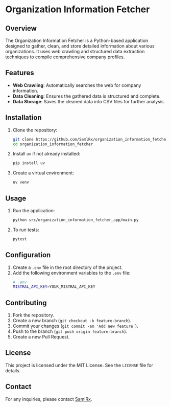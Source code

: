 # Organization Information Fetcher

## Overview

The Organization Information Fetcher is a Python-based application designed to gather, clean, and store detailed information about various organizations. It uses web crawling and structured data extraction techniques to compile comprehensive company profiles.

## Features

- **Web Crawling**: Automatically searches the web for company information.
- **Data Cleaning**: Ensures the gathered data is structured and complete.
- **Data Storage**: Saves the cleaned data into CSV files for further analysis.

## Installation

1. Clone the repository:
    ```sh
    git clone https://github.com/SamlRx/organization_information_fetcher.git
    cd organization_information_fetcher
    ```

2. Install `uv` if not already installed:
    ```sh
    pip install uv
    ```

3. Create a virtual environment:
    ```sh
    uv venv
    ```

## Usage

1. Run the application:
    ```sh
    python src/organization_information_fetcher_app/main.py
    ```

2. To run tests:
    ```sh
    pytest
    ```

## Configuration

1. Create a `.env` file in the root directory of the project.
2. Add the following environment variables to the `.env` file:
    ```sh
    # .env
    MISTRAL_API_KEY=YOUR_MISTRAL_API_KEY
    ```

## Contributing

1. Fork the repository.
2. Create a new branch (`git checkout -b feature-branch`).
3. Commit your changes (`git commit -am 'Add new feature'`).
4. Push to the branch (`git push origin feature-branch`).
5. Create a new Pull Request.

## License

This project is licensed under the MIT License. See the `LICENSE` file for details.

## Contact

For any inquiries, please contact [SamlRx](https://github.com/SamlRx).
